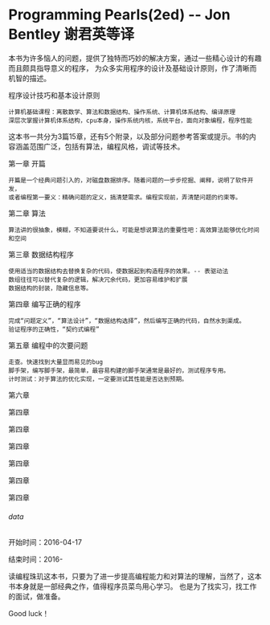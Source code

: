 # Programming Pearls(2ed) -- Jon Bentley 谢君英等译

本书为许多恼人的问题，提供了独特而巧妙的解决方案，通过一些精心设计的有趣而且颇具指导意义的程序，
为众多实用程序的设计及基础设计原则，作了清晰而机智的描述。

程序设计技巧和基本设计原则

	计算机基础课程：离散数学、算法和数据结构、操作系统、计算机体系结构、编译原理
	深层次掌握计算机体系结构，cpu本身，操作系统内核，系统平台，面向对象编程，程序性能

这本书一共分为3篇15章，还有5个附录，以及部分问题参考答案或提示。书的内容涵盖范围广泛，包括有算法，编程风格，调试等技术。


第一章 开篇

	开篇是一个经典问题引入的，对磁盘数据排序。随着问题的一步步挖掘、阐释，说明了软件开发，
	或者编程第一要义：精确问题的定义，搞清楚需求。编程实现前，弄清楚问题的约束等。
	
第二章 算法 

	算法讲的很抽象，模糊，不知道要说什么，可能是想说算法的重要性吧：高效算法能够优化时间和空间
	
第三章 数据结构程序

	使用适当的数据结构去替换复杂的代码，使数据起到构造程序的效果。-- 表驱动法
	数组往往可以替代复杂的逻辑，解决冗余代码，更加容易维护和扩展
	数据结构的封装，隐藏信息等。
	
第四章 编写正确的程序

	完成“问题定义”，“算法设计”，“数据结构选择”，然后编写正确的代码，自然水到渠成。
	验证程序的正确性，“契约式编程”
	
第五章 编程中的次要问题
	
	走查。快速找到大量显而易见的bug
	脚手架，编写脚手架，最简单，最容易构建的脚手架通常是最好的，测试程序专用。
	计时测试：对于算法的优化实现，一定要测试其性能是否达到预期。

第六章 

	
	
第四章

	
	
第四章

	

第四章

	
	
第四章

	
	
第四章

	
	
第四章

	
	





###### data
开始时间：2016-04-17

结束时间：2016-

读编程珠玑这本书，只要为了进一步提高编程能力和对算法的理解，当然了，这本书本身就是一部经典之作，值得程序员菜鸟用心学习。
也是为了找实习，找工作的面试，做准备。

Good luck！